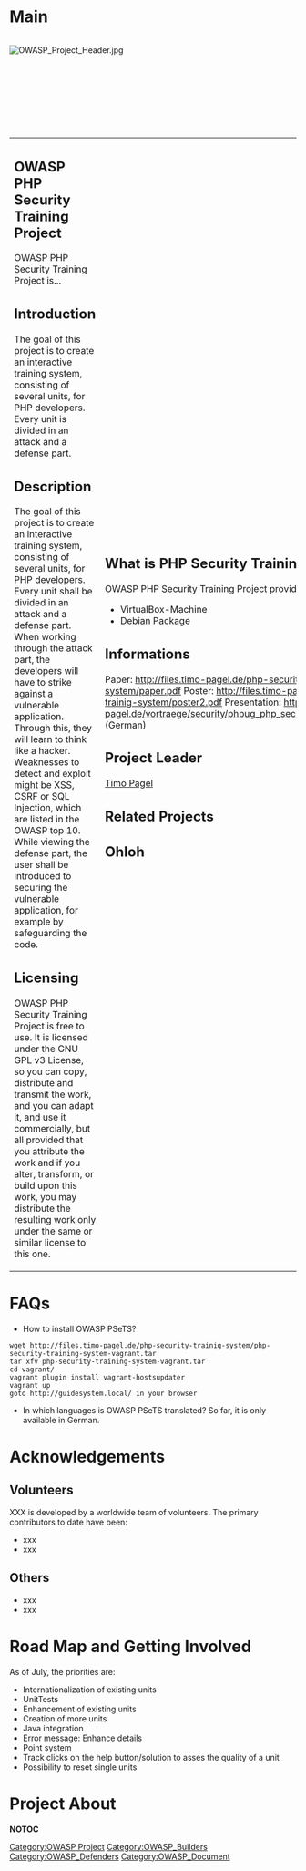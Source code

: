 # Main

<div style="width:100%;height:160px;border:0,margin:0;overflow: hidden;">

![OWASP_Project_Header.jpg](OWASP_Project_Header.jpg
"OWASP_Project_Header.jpg")

</div>

<table>
<tbody>
<tr class="odd">
<td><h2 id="owasp_php_security_training_project">OWASP PHP Security Training Project</h2>
<p>OWASP PHP Security Training Project is...</p>
<h2 id="introduction">Introduction</h2>
<p>The goal of this project is to create an interactive training system, consisting of several units, for PHP developers. Every unit is divided in an attack and a defense part.</p>
<h2 id="description">Description</h2>
<p>The goal of this project is to create an interactive training system, consisting of several units, for PHP developers. Every unit shall be divided in an attack and a defense part. When working through the attack part, the developers will have to strike against a vulnerable application. Through this, they will learn to think like a hacker. Weaknesses to detect and exploit might be XSS, CSRF or SQL Injection, which are listed in the OWASP top 10. While viewing the defense part, the user shall be introduced to securing the vulnerable application, for example by safeguarding the code.</p>
<h2 id="licensing">Licensing</h2>
<p>OWASP PHP Security Training Project is free to use. It is licensed under the GNU GPL v3 License, so you can copy, distribute and transmit the work, and you can adapt it, and use it commercially, but all provided that you attribute the work and if you alter, transform, or build upon this work, you may distribute the resulting work only under the same or similar license to this one.</p></td>
<td><h2 id="what_is_php_security_training">What is PHP Security Training</h2>
<p>OWASP PHP Security Training Project provides:</p>
<ul>
<li>VirtualBox-Machine</li>
<li>Debian Package</li>
</ul>
<h2 id="informations">Informations</h2>
<p>Paper: <a href="http://files.timo-pagel.de/php-security-trainig-system/paper.pdf">http://files.timo-pagel.de/php-security-trainig-system/paper.pdf</a> Poster: <a href="http://files.timo-pagel.de/php-security-trainig-system/poster2.pdf">http://files.timo-pagel.de/php-security-trainig-system/poster2.pdf</a> Presentation: <a href="http://files.timo-pagel.de/vortraege/security/phpug_php_security_training_system.pdf">http://files.timo-pagel.de/vortraege/security/phpug_php_security_training_system.pdf</a> (German)</p>
<h2 id="project_leader">Project Leader</h2>
<p><a href="mailto:timo.pagel@owasp.org">Timo Pagel</a></p>
<h2 id="related_projects">Related Projects</h2>
<h2 id="ohloh">Ohloh</h2></td>
<td><h2 id="quick_download">Quick Download</h2>
<ul>
<li><a href="http://files.timo-pagel.de/php-security-trainig-system/">http://files.timo-pagel.de/php-security-trainig-system/</a></li>
</ul>
<h2 id="source_code">Source Code</h2>
<ul>
<li><a href="https://bitbucket.org/tpagel/php-security-training-system">https://bitbucket.org/tpagel/php-security-training-system</a></li>
</ul>
<h2 id="email_list">Email List</h2>
<p><a href="https://lists.owasp.org/mailman/listinfo/owasp_php_security_training_project">Sign up</a></p>
<h2 id="news_and_events">News and Events</h2>
<ul>
<li>[21 Jan 2015] Poster and Paper is available.</li>
</ul>
<h2 id="in_print">In Print</h2></td>
</tr>
</tbody>
</table>

# FAQs

  - How to install OWASP PSeTS?

<!-- end list -->

    wget http://files.timo-pagel.de/php-security-trainig-system/php-security-training-system-vagrant.tar
    tar xfv php-security-training-system-vagrant.tar
    cd vagrant/
    vagrant plugin install vagrant-hostsupdater
    vagrant up
    goto http://guidesystem.local/ in your browser

  - In which languages is OWASP PSeTS translated?
    So far, it is only available in German.

# Acknowledgements

## Volunteers

XXX is developed by a worldwide team of volunteers. The primary
contributors to date have been:

  - xxx
  - xxx

## Others

  - xxx
  - xxx

# Road Map and Getting Involved

As of July, the priorities are:

  - Internationalization of existing units
  - UnitTests
  - Enhancement of existing units
  - Creation of more units
  - Java integration
  - Error message: Enhance details
  - Point system
  - Track clicks on the help button/solution to asses the quality of a
    unit
  - Possibility to reset single units

# Project About

__NOTOC__ <headertabs />

[Category:OWASP Project](Category:OWASP_Project "wikilink")
[Category:OWASP_Builders](Category:OWASP_Builders "wikilink")
[Category:OWASP_Defenders](Category:OWASP_Defenders "wikilink")
[Category:OWASP_Document](Category:OWASP_Document "wikilink")